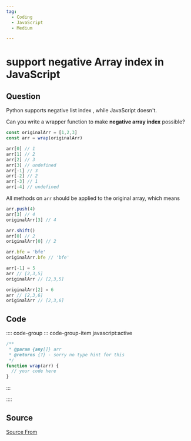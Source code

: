 ```yaml
---
tag:
  - Coding
  - JavaScript
  - Medium

---
```

  
# support negative Array index in JavaScript

## Question
Python supports negative list index , while JavaScript doesn't.

Can you write a wrapper function to make **negative array index** possible?

```js
const originalArr = [1,2,3]
const arr = wrap(originalArr)

arr[0] // 1
arr[1] // 2
arr[2] // 3
arr[3] // undefined
arr[-1] // 3
arr[-2] // 2
arr[-3] // 1
arr[-4] // undefined
```

All methods on `arr` should be applied to the original array, which means

```js
arr.push(4)
arr[3] // 4
originalArr[3] // 4

arr.shift()
arr[0] // 2
originalArr[0] // 2

arr.bfe = 'bfe'
originalArr.bfe // 'bfe'

arr[-1] = 5
arr // [2,3,5]
originalArr // [2,3,5]

originalArr[2] = 6
arr // [2,3,6]
originalArr // [2,3,6]
```

## Code
:::: code-group
::: code-group-item javascript:active
```javascript
/**
 * @param {any[]} arr
 * @returns {?} - sorry no type hint for this
 */
function wrap(arr) {
  // your code here
}
```
:::
    
::::



##  Source
[Source From](https://bigfrontend.dev/problem/support-negative-Array-index)

  